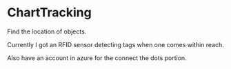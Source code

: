 # ChartTracking
Find the location of objects.

Currently I got an RFID sensor detecting tags when one comes within reach.

Also have an account in azure for the connect the dots portion.
